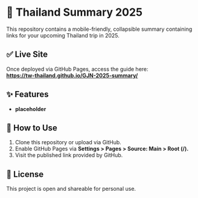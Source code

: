 # 📝 Thailand Summary 2025

This repository contains a mobile-friendly, collapsible summary containing links for your upcoming Thailand trip in 2025.

## ✅ Live Site

Once deployed via GitHub Pages, access the guide here:  
**https://tw-thailand.github.io/GJN-2025-summary/**

## ✨ Features

* **placeholder**

## 🔧 How to Use

1. Clone this repository or upload via GitHub.
2. Enable GitHub Pages via **Settings > Pages > Source: Main > Root (/).**
3. Visit the published link provided by GitHub.

## 📄 License

This project is open and shareable for personal use.

